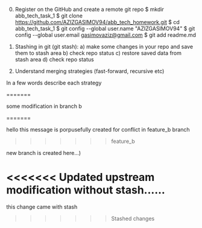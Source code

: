 0. Register on the GitHub and create a remote git repo
$ mkdir abb_tech_task_1
$ git clone https://github.com/AZIZGASIMOV94/abb_tech_homework.git
$ cd abb_tech_task_1
$ git config --global user.name "AZIZGASIMOV94"
$ git config --global user.email gasimovaziz@gmail.com 
$ git add readme.md


1. Stashing in git (git stash):
a) make some changes in your repo and save them to stash area
b) check repo status
c) restore saved data from stash area
d) check repo status


2. Understand merging strategies (fast-forward, recursive etc)

In a few words describe each strategy

=======


some modification in branch b

=======

hello this message is porpusefully created for conflict in feature_b branch
>>>>>>> feature_b

new branch is created here...) 

<<<<<<< Updated upstream
modification without stash......
=======
this change came with stash 
>>>>>>> Stashed changes
